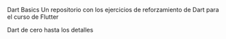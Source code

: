 Dart Basics
Un repositorio con los ejercicios de reforzamiento de Dart para el curso de Flutter

Dart de cero hasta los detalles
